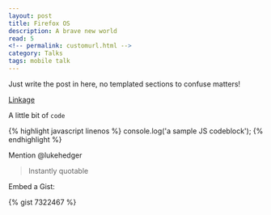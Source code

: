 ```yaml
---
layout: post
title: Firefox OS
description: A brave new world
read: 5
<!-- permalink: customurl.html -->
category: Talks
tags: mobile talk
---
```


Just write the post in here, no templated sections to confuse matters!

[Linkage](https://www.level-out.com)

A little bit of `code`

{% highlight javascript linenos %}
console.log('a sample JS codeblock');
{% endhighlight %}

Mention @lukehedger

> Instantly quotable

<!-- Insert an image like so...
![dope image]({{ site.url }}/assets/screenshot.jpg) -->

Embed a Gist:

{% gist 7322467 %}